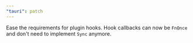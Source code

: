 ```yaml
---
"tauri": patch
---
```


Ease the requirements for plugin hooks. Hook callbacks can now be `FnOnce` and don't need to implement `Sync` anymore.
